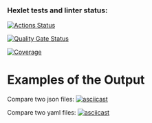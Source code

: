 ### Hexlet tests and linter status:
[![Actions Status](https://github.com/OlegGolubev74/python-project-50/actions/workflows/hexlet-check.yml/badge.svg)](https://github.com/OlegGolubev74/python-project-50/actions)

[![Quality Gate Status](https://sonarcloud.io/api/project_badges/measure?project=OlegGolubev74_python-project-50&metric=alert_status)](https://sonarcloud.io/summary/new_code?id=OlegGolubev74_python-project-50)

[![Coverage](https://sonarcloud.io/api/project_badges/measure?project=OlegGolubev74_python-project-50&metric=coverage)](https://sonarcloud.io/summary/new_code?id=OlegGolubev74_python-project-50)

# Examples of the Output
Compare two json files:
[![asciicast](https://asciinema.org/a/Am3KwTGbhOVKMx1zD2xCY1TVr.svg)](https://asciinema.org/a/Am3KwTGbhOVKMx1zD2xCY1TVr)

Compare two yaml files:
[![asciicast](https://asciinema.org/a/vfUihHYeUTC33q6DkeAt0F7ha.svg)](https://asciinema.org/a/vfUihHYeUTC33q6DkeAt0F7ha)

